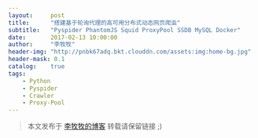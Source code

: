 ```yaml
---
layout:     post
title:      "搭建基于轮询代理的高可用分布式动态网页爬虫"
subtitle:   "Pyspider PhantomJS Squid ProxyPool SSDB MySQL Docker"
date:       2017-02-13 10:00:00
author:     "李牧牧"
header-img: "http://pnbk67adq.bkt.clouddn.com/assets:img:home-bg.jpg"
header-mask: 0.1
catalog:    true
tags:
    - Python
    - Pyspider
    - Crawler
    - Proxy-Pool
---
```


> 本文发布于 [李牧牧的博客](http://limumu.me) 转载请保留链接 ;)
